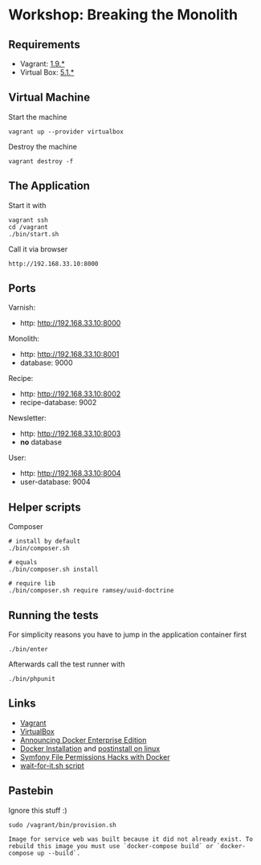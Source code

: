 # Workshop: Breaking the Monolith

## Requirements

* Vagrant: [1.9.*](https://www.vagrantup.com/downloads.html) 
* Virtual Box: [5.1.*](https://www.virtualbox.org/wiki/Downloads)
 
## Virtual Machine

Start the machine

    vagrant up --provider virtualbox
    
Destroy the machine
    
    vagrant destroy -f

## The Application

Start it with

    vagrant ssh
    cd /vagrant
    ./bin/start.sh

Call it via browser

    http://192.168.33.10:8000
    
## Ports
    
Varnish:
* http: http://192.168.33.10:8000

Monolith:
* http: http://192.168.33.10:8001
* database: 9000

Recipe:
* http: http://192.168.33.10:8002
* recipe-database: 9002    
  
Newsletter:
* http: http://192.168.33.10:8003
* **no** database

User:
* http: http://192.168.33.10:8004
* user-database: 9004  
    
## Helper scripts

Composer

    # install by default
    ./bin/composer.sh
    
    # equals
    ./bin/composer.sh install
    
    # require lib
    ./bin/composer.sh require ramsey/uuid-doctrine
    
## Running the tests

For simplicity reasons you have to jump in the application container first

    ./bin/enter
    
Afterwards call the test runner with

    ./bin/phpunit
    
    
## Links
- [Vagrant](https://www.vagrantup.com/downloads.html)
- [VirtualBox](https://www.virtualbox.org/wiki/Downloads)
- [Announcing Docker Enterprise Edition](https://blog.docker.com/2017/03/docker-enterprise-edition/)
- [Docker Installation](https://docs.docker.com/engine/installation/linux/ubuntu/#install-using-the-repository) and [postinstall on linux](https://docs.docker.com/engine/installation/linux/linux-postinstall/#manage-docker-as-a-non-root-user)
- [Symfony File Permissions Hacks with Docker](http://stackoverflow.com/questions/34949083/symfony-docker-permission-problems-for-cache-files)
- [wait-for-it.sh script](https://github.com/vishnubob/wait-for-it)

## Pastebin 

Ignore this stuff :)

    sudo /vagrant/bin/provision.sh
    
    Image for service web was built because it did not already exist. To rebuild this image you must use `docker-compose build` or `docker-compose up --build`.
